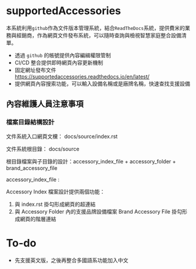 # supportedAccessories

本系統利用`github`作為文件版本管理系統，結合`ReadTheDocs`系統，提供費米的業務與經銷商，作為網頁文件發布系統，可以隨時查詢與檢視智慧家庭整合設備清單。
- 透過 `github` 的帳號提供內容編緝權限管制
- CI/CD 整合提供即時網頁內容更新機制
- 固定網址發布文件 https://supportedaccessories.readthedocs.io/en/latest/
- 提供網頁內容搜索功能，可以輸入設備名稱或是廠牌名稱，快速查找支援設備

## 內容維護人員注意事項

### 檔案目錄結構設計

文件系統入口網頁文欓： docs/source/index.rst

文件系統根目錄： docs/source

根目錄檔案與子目錄的設計：accessory_index_file + accessory_folder + brand_accessory_file

accessory_index_file : 

Accessory Index 檔案設計提供兩個功能：

1. 與 index.rst 掛勾形成網頁的超連結
2. 與 Accessory Folder 內的支援品牌設備檔案 Brand Accessory File 掛勾形成網頁的階層連結


# To-do

- 先支援英文版，之後再整合多國語系功能加入中文
